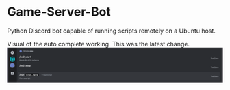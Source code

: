 # Game-Server-Bot
 Python Discord bot capable of running scripts remotely on a Ubuntu host.

Visual of the auto complete working. This was the latest change.
![img.png](Images/auto_complete_working.png)